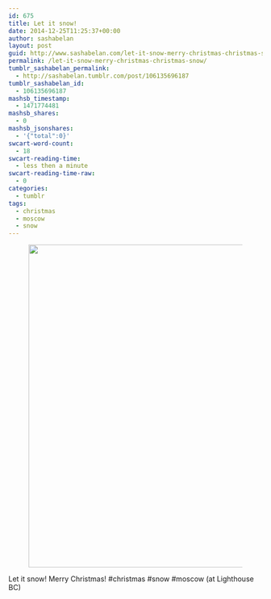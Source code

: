 ```yaml
---
id: 675
title: Let it snow!
date: 2014-12-25T11:25:37+00:00
author: sashabelan
layout: post
guid: http://www.sashabelan.com/let-it-snow-merry-christmas-christmas-snow/
permalink: /let-it-snow-merry-christmas-christmas-snow/
tumblr_sashabelan_permalink:
  - http://sashabelan.tumblr.com/post/106135696187
tumblr_sashabelan_id:
  - 106135696187
mashsb_timestamp:
  - 1471774481
mashsb_shares:
  - 0
mashsb_jsonshares:
  - '{"total":0}'
swcart-word-count:
  - 18
swcart-reading-time:
  - less then a minute
swcart-reading-time-raw:
  - 0
categories:
  - tumblr
tags:
  - christmas
  - moscow
  - snow
---
```

<div id='gallery-669' class='gallery galleryid-675 gallery-columns-1 gallery-size-full'>
  <figure class='gallery-item'> 
  
  <div class='gallery-icon landscape'>
    <img width="640" height="640" src="http://www.sashabelan.ru/wp-content/uploads/2014/12/tumblr_nh4yeqI7oJ1qarj97o1_1280.jpg" class="attachment-full size-full" alt="" srcset="http://www.sashabelan.ru/wp-content/uploads/2014/12/tumblr_nh4yeqI7oJ1qarj97o1_1280.jpg 640w, http://www.sashabelan.ru/wp-content/uploads/2014/12/tumblr_nh4yeqI7oJ1qarj97o1_1280-150x150.jpg 150w, http://www.sashabelan.ru/wp-content/uploads/2014/12/tumblr_nh4yeqI7oJ1qarj97o1_1280-300x300.jpg 300w, http://www.sashabelan.ru/wp-content/uploads/2014/12/tumblr_nh4yeqI7oJ1qarj97o1_1280-230x230.jpg 230w, http://www.sashabelan.ru/wp-content/uploads/2014/12/tumblr_nh4yeqI7oJ1qarj97o1_1280-350x350.jpg 350w" sizes="(max-width: 640px) 100vw, 640px" />
  </div></figure>
</div>

Let it snow! Merry Christmas! #christmas #snow #moscow (at Lighthouse BC)